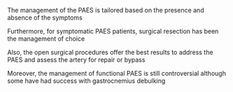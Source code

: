 The management of the PAES is tailored based on the presence and absence of the symptoms

Furthermore, for symptomatic PAES patients, surgical resection has been the management of choice

Also, the open surgical procedures offer the best results to address the PAES and assess the artery for repair or bypass

Moreover, the management of functional PAES is still controversial although some have had success with gastrocnemius debulking